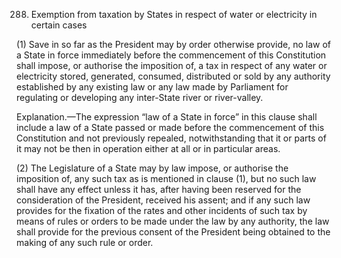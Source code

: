 288. Exemption from taxation by States in respect of water or electricity in certain cases

(1) Save in so far as the President may by order otherwise provide, no law of a State in force immediately before the commencement of this Constitution shall impose, or authorise the imposition of, a tax in respect of any water or electricity stored, generated, consumed, distributed or sold by any authority established by any existing law or any law made by Parliament for regulating or developing any inter-State river or river-valley.

Explanation.—The expression “law of a State in force” in this clause shall include a law of a State passed or made before the commencement of this Constitution and not previously repealed, notwithstanding that it or parts of it may not be then in operation either at all or in particular areas.

(2) The Legislature of a State may by law impose, or authorise the imposition of, any such tax as is mentioned in clause (1), but no such law shall have any effect unless it has, after having been reserved for the consideration of the President, received his assent; and if any such law provides for the fixation of the rates and other incidents of such tax by means of rules or orders to be made under the law by any authority, the law shall provide for the previous consent of the President being obtained to the making of any such rule or order.


